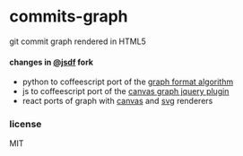 # commits-graph

git commit graph rendered in HTML5

#### changes in [@jsdf](https://github.com/jsdf) fork

- python to coffeescript port of the [graph format algorithm](src/generate-graph-data.coffee)
- js to coffeescript port of the [canvas graph jquery plugin](js/coffee/jquery.commits-graph.coffee)
- react ports of graph with [canvas](src/canvas-commits-graph.coffee) and [svg](src/svg-commits-graph.coffee) renderers

### license

MIT
